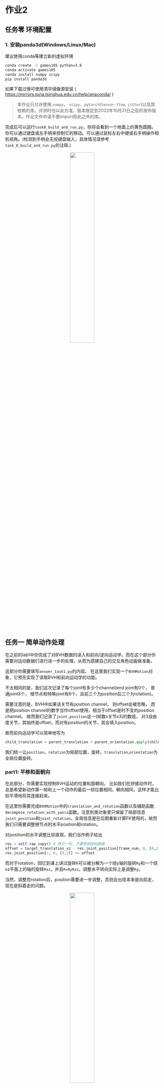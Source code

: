 # 作业2

## 任务零  环境配置

### 1. 安装panda3d(Windows/Linux/Mac)
   
建议使用conda等建立新的虚拟环境
```bash
conda create -n games105 python=3.8
conda activate games105
conda install numpy scipy
pip install panda3d
```
如果下载过慢可使用清华镜像源安装 ( https://mirrors.tuna.tsinghua.edu.cn/help/anaconda/ )

> 本作业只允许使用 `numpy`， `scipy`，`pytorch`(`tensor-flow`, `jittor`)以及其依赖的库。评测时也以此为准。版本限定到2022年10月31日之前的发布版本。作业文件中请不要import除此之外的库。

完成后可以运行`task0_build_and_run.py`，你将会看到一个地面上的黄色圆圈。你可以通过键盘或左手柄来控制它的移动。可以通过鼠标左右中键或右手柄操作相机视角。(检测到手柄会无视键盘输入，具体情况请参考`task_0_build_and_run.py`的注释.)

<p align=center>
<img src='images/task_0.gif' width='40%'> 
</p>

## 任务一 简单动作处理

在之前的lab1中你完成了对BVH数据的读入和前向/逆向运动学。而在这个部分你需要对运动数据们进行进一步的处理，从而为搭建自己的交互角色动画做准备。

这部分你需要填写`answer_task1.py`的内容。 在这里我们实现一个`BVHMotion`对象，它预先实现了读取BVH和前向运动学的功能。 

不太相同的是，我们这次记录了每个joint有多少个channel(end joint有0个， 普通joint3个， 根节点和特殊joint有6个，且前三个为position后三个为rotation)。

需要注意的是，BVH中如果该关节有position channel， 则offset会被忽略， 而是把position channel的数字当作offset使用，相当于offset是时不变的position channel。 故而我们记录了`joint_position`这一(帧数x关节x3)的数组， 对3自由度关节，其始终是offset，而对有position的关节，其会填入position。

故而前向运动学可以简单地写为

```python
child_translation = parent_translation + parent_orientation.apply(child_position)
```

我们统一让`position`，`rotation`为局部位置，旋转，`translation`,`orientation`为全局位置旋转。

### part1: 平移和面朝向

在此部分，你需要实现控制BVH运动的位置和面朝向。 比如我们在拼接动作时，总是希望新动作第一帧和上一个动作的最后一桢位置相同，朝向相同，这样才能比较平滑地将其连接起来。

在这里你需要完成`BVHMotion`中的`translation_and_rotation`函数以及辅助函数`decompose_rotation_with_yaxis`函数。注意到类对象里只保留了局部信息`joint_position`和`joint_rotation`，全局信息是在后期重新计算FK使用的，故而我们只需要调整根节点的水平position和rotation。

对position的水平调整比较直观，我们当作例子给出

```python
res = self.raw_copy() # 拷贝一份，不要修改原始数据
offset = target_translation_xz - res.joint_position[frame_num, 0, [0,2]]
res.joint_position[:, 0, [0,2]] += offset
```

而对于rotation，回忆到课上讲过旋转`R`可以被分解为一个绕y轴的旋转`Ry`和一个绕xz平面上的轴的旋转`Rxz`，并且`R=RyRxz`。调整水平转向实际上是调整`Ry`。

当然，调整完rotation后，position需要进一步调整，否则会出现本来是向前走，现在是斜着走的问题。

<p align=center>
<img src='images/task1_part1.gif' width='40%'> 
</p>

### part2: 动作插值

有时候我们录了向前走路和跑步的动作，这些动作的运动速度是固定的。而现在我们需要新的速度的向前运动，可以通过对已有的动作进行插值得到。

对于两个pose，我们可以用线性插值(lerp)处理局部偏移(joint_position)，用slerp或者nlerp处理局部旋转。

而插值动作时，我们会面临动作长度不一的问题。因为一般走路，跑步动作都是左右脚各迈一次，速度不同必然导致动作时间不同。假设走路，跑步的速度为v1,v2，动作帧数为n1,n2。那么如果想获得速度为v3的动作，左右脚各迈一次的时间为

$$
n = \frac{w_1\*v_1\*n_1+w_2\*v_2\*n_2}{v}
$$

其中w为混合权重

$$
w_1 = \frac{v_2-v}{v_2-v_1}
$$

那么我们做插值时，新动作的n/2帧处应该用走路的n1/2帧和跑步的n2/2帧进行混合。混合系数同样为上述w。详情可以参考GAMES104(如下图)

<p align=center>
<img src='images/task1_part2.png' width='80%'>
</p>

在知晓上面内容以后，请完成`blend_two_motions`函数。我们已经把$n$和混合系数为你算好并当作输入。
<p align=center>
<img src='images/task1_part2.gif' width='40%'>
</p>


### part3：制作循环动画

我们提供的走路/跑步动画为左右脚各迈一步。那么如何获取一直向前走的动画呢？很简单，把它复制一次然后把新的动画初始位置与它原本的末尾位置对齐即可(使用part1的函数)。

然而，这个动作只是从长动作截取的一段，并不是一个完美的循环动画，直接的拼接会导致内容的突变。

故而如何把一个差不多循环的动作变成循环动作？其实就是尽可能把原本的首尾差异抹平，并均摊到其他帧。可以阅读并参考[Creating Looping Animations from Motion Capture](https://theorangeduck.com/)。

<p align=center>
<img src='images/task1_part31.png' width='50%'>
<img src='images/task1_part3.png' width='50%'>
</p>

由于比较复杂又较为重要，我们为大家提前写好了一个版本`build_loop_motion`。作业中可以不用自己实现。但是如果感兴趣可以尝试一下。

你可以尝试注释`part3_build_loop`中的`motion=build_loop_motion(motion)`来观察不同。调节`ShowBVHUpdate`中的`speed_inv`可以调节播放速度。

### part4: 动作拼接

接下来一个问题是如何衔接两个动作，比如自然地从走路到跑步？

由于局部旋转不同，直接的拼接必然导致肉眼可见的突变。故而需要使用课上讲的blend方法从一个动作平滑地过渡到另一个动作。

<p align=center>
<img src='images/task1_part4.png' width='50%'>
</p>

你需要实现`concatenate_two_motions`函数。函数输入的`mix_frame1`表示动作1的开始转移的帧数，mix_time表示转移用了几帧。实际上除了linear blend， Inertialize等方法也可以用于动作的拼接，并且不需要mix_time参数，我们不限定方法，最终会根据连接的平滑性和动作质量评分。


<p align=center>
<img src='images/task1_part4.gif' width='40%'>
</p>

## 任务二 可交互角色动画
这一部分将实现一个可交互的角色动画，即通过动作捕捉数据的插值、拼接和组合等方式，实现虚拟角色根据键盘/手柄的控制进行相应的动作。你需要完成的代码在`answer_task2.py`，实现后，运行`task2_interactive_character.py`查看效果。

在这一部分你需要实现一个可交互的角色动画控制器。通过我们包装好的控制器(如task0所示)，你会获得用户输入的希望的速度，面朝向等等信息，你的角色需要根据这些信息来动态调整自己的运动。

为了简单，我们只考虑角色的站立和走路。同时我们也实现了跑步的输入映射，你可以尝试实现跑步。

由于方法各异，评分标准按照动作连续性，响应速度与准确性，动作自然程度进行评分。

- 通过： 能够响应输入，但是上面评分标准中有一项或以上有较大缺陷
- 良好： 上述评分标准无较大缺陷，或缺陷不明显(如较小的脚底打滑等)
- 优秀： 上述评分标准无缺陷，并在某一方面效果十分良好

以下列出一些可能的思路:
### 简单的拼接/状态机

一种最简单的实现方式是根据用户输入在虚拟角色正在播放的动作捕捉数据上拼接新动作，例如当用户按下左转方向键时，程序将一段向左转的动作捕捉数据的初始位置和朝向与虚拟角色当前的状态对齐，再将这段处理过的动作数据拼接到当前播放的数据之后，从而实现通过用户输入控制虚拟角色行进方向。需要注意的是，拼接新动作时角色的姿态可能会有跳变，需要用插值等方式进行平滑。

进阶一些的方法是构建一个状态机，即一个动作图模型表示虚拟角色的动作和动作之间的切换，图中每个节点表示一种动作，例如站立、走路、跑步等，图中的每条边表示两个动作之间的切换。在有了动作捕捉数据后，我们可以把每一小段动作作为节点，并设计相邻节点之间的切换过程，例如用插值将走路动作平滑地切换为跑步动作。当动作图构建完成后，就可以用键盘/手柄控制虚拟角色从当前节点切换到相邻节点，从而实现可交互的角色动画生成。关于动作图模型，可以参考Motion Graphs[Kovar, Lucas, Michael Gleicher, and Frédéric Pighin. "Motion graphs." ACM SIGGRAPH 2008 classes. 2008. 1-10.]。


### Motion Matching

在有长motion的情况下，Motion Matching方法不需要对动作进行切割，也不需要自己定义动作转移，故而实现起来实际上更为简单。

一个非常好的Motion Matching实现[Toturial](https://theorangeduck.com/page/code-vs-data-driven-displacement)和对应[代码仓库](https://github.com/orangeduck/Motion-Matching)。

一些小Tips:
- 为了实现博文里的效果，你可能需要提取`Simulation Bone`来当作根节点。但这个很容易通过对BVHMotion的修改实现。你可以让controller跟着Simulation Bone走来观看simulation bone提取的位置旋转是否准确。
- 速度和角速度是非常重要的动作特征，一般通过有限差分计算得到。在构建循环动作时我们在`smooth_utils`里给出了计算角速度的方法以供参考。
- Motion Matching需要手动让动作转移更加平滑，也即[Inertialization](https://theorangeduck.com/page/spring-roll-call#inertialization)的方法。其中需要的damped spring我们在`smooth_utils`里给出了一个实现。

一个简易的Motion Matching:
<p align=center>
<img src='images/motion_matching.gif' width='40%'>
</p>


### Learning-based 方法

如果在繁杂的手工定义和玄学的炼丹中你更能接受后者的话，那么learning-based方法可能是一个好的选择。

同课程第六讲所展示的那样，你需要学习合理的动作的`分布`，并将其和用户输入对应起来。

能够实现交互角色动画的learnning方法有很多，我们简单列出一些：

- [Phase-Functioned Neural Networks for Character Control](https://github.com/sreyafrancis/PFNN)
- [Character Controllers using Motion VAEs](https://github.com/electronicarts/character-motion-vaes) 
- [Learned Motion Matching](https://github.com/orangeduck/Motion-Matching)

### 动作数据

在`motion_material`文件夹我们提供一些基本的动作数据。包含一些短motion和两个长motion。你可以使用blender等软件查看长motion，并剪辑出需要的短motion。

短motion:
- idle: 站立不动
- walk_forward: 向前走两步，先右脚后左脚
- run_forward： 向前跑两步，先右脚后左脚
- walkF: 向前走四步，首尾的局部动作是loop的
- walk_and_turn_left： 走两步然后向左转
- walk_and_turn_right： 走两步然后向右转，由上一个动作镜像得到

长motion主要是walk,run和他们对应的镜像版本。我们提供kinematic和physics两个版本。前者由动捕数据重定向得到。后者是使用[Supertrack](https://montreal.ubisoft.com/en/supertrack-motion-tracking-for-physically-simulated-characters-using-supervised-learning/)方法在物理环境中重现一遍。后者的好处是不会有地面穿透，脚底打滑等非物理问题。缺点是动作比较保守，且有时候会抖动(双臂平举时比较明显)。可以根据需要进行选取。


## 提交

需要提交的文件是`answer_task1.py`和`answer_task2.py`。 如果是learning-based需要提交一个预训练好的模型。如果自己切割了一些bvh需要上传可以一起上传。如果文件过大可以附加链接。但是尽量不要太大避免助教无法从网盘成功下载。。。

如有问题或Bug，可以在issue，QQ群和我们的[课程讨论版](https://github.com/GAMES-105/GAMES-105/discussions)内进行讨论。
